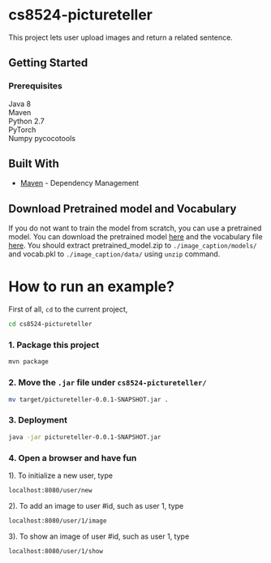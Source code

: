 # cs8524-pictureteller

This project lets user upload images and return a related sentence.


## Getting Started 

### Prerequisites

Java 8  
Maven  
Python 2.7  
PyTorch  
Numpy
pycocotools

## Built With
* [Maven](https://maven.apache.org/) - Dependency Management


## Download Pretrained model and Vocabulary
If you do not want to train the model from scratch, you can use a pretrained model. You can download the pretrained model [here](https://www.dropbox.com/s/ne0ixz5d58ccbbz/pretrained_model.zip?dl=0) and the vocabulary file [here](https://www.dropbox.com/s/26adb7y9m98uisa/vocap.zip?dl=0). You should extract pretrained_model.zip to `./image_caption/models/` and vocab.pkl to `./image_caption/data/` using `unzip` command.



# How to run an example?

First of all, ```cd``` to the current project,
```sh
cd cs8524-pictureteller
```

### 1. Package this project
```sh
mvn package
```
### 2. Move the ```.jar``` file under ```cs8524-pictureteller/```
```sh
mv target/pictureteller-0.0.1-SNAPSHOT.jar .
```

### 3. Deployment
```sh
java -jar pictureteller-0.0.1-SNAPSHOT.jar
```


### 4. Open a browser and have fun

1). To initialize a new user, type
```html
localhost:8080/user/new
```

2). To add an image to user #id, such as user 1, type
```html
localhost:8080/user/1/image
```

3). To show an image of user #id, such as user 1, type
```html
localhost:8080/user/1/show
```
